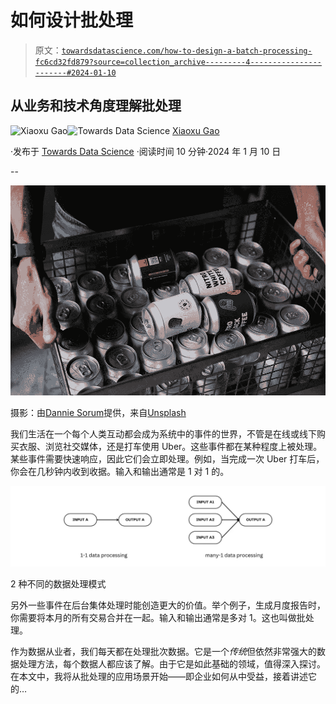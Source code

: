 # 如何设计批处理

> 原文：[`towardsdatascience.com/how-to-design-a-batch-processing-fc6cd32fd879?source=collection_archive---------4-----------------------#2024-01-10`](https://towardsdatascience.com/how-to-design-a-batch-processing-fc6cd32fd879?source=collection_archive---------4-----------------------#2024-01-10)

## 从业务和技术角度理解批处理

[](https://medium.com/@xiaoxugao?source=post_page---byline--fc6cd32fd879--------------------------------)![Xiaoxu Gao](https://medium.com/@xiaoxugao?source=post_page---byline--fc6cd32fd879--------------------------------)[](https://towardsdatascience.com/?source=post_page---byline--fc6cd32fd879--------------------------------)![Towards Data Science](https://towardsdatascience.com/?source=post_page---byline--fc6cd32fd879--------------------------------) [Xiaoxu Gao](https://medium.com/@xiaoxugao?source=post_page---byline--fc6cd32fd879--------------------------------)

·发布于 [Towards Data Science](https://towardsdatascience.com/?source=post_page---byline--fc6cd32fd879--------------------------------) ·阅读时间 10 分钟·2024 年 1 月 10 日

--

![](img/e5184d61c5c85edd4ad127b7ebdfa621.png)

摄影：由[Dannie Sorum](https://unsplash.com/@danjoso)提供，来自[Unsplash](https://unsplash.com/)

我们生活在一个每个人类互动都会成为系统中的事件的世界，不管是在线或线下购买衣服、浏览社交媒体，还是打车使用 Uber。这些事件都在某种程度上被处理。某些事件需要快速响应，因此它们会立即处理。例如，当完成一次 Uber 打车后，你会在几秒钟内收到收据。输入和输出通常是 1 对 1 的。

![](img/49a5edcfc856cde05a71df18692c6cbc.png)

2 种不同的数据处理模式

另外一些事件在后台集体处理时能创造更大的价值。举个例子，生成月度报告时，你需要将本月的所有交易合并在一起。输入和输出通常是多对 1。这也叫做批处理。

作为数据从业者，我们每天都在处理批次数据。它是一个*传统*但依然非常强大的数据处理方法，每个数据人都应该了解。由于它是如此基础的领域，值得深入探讨。在本文中，我将从批处理的应用场景开始——即企业如何从中受益，接着讲述它的…
